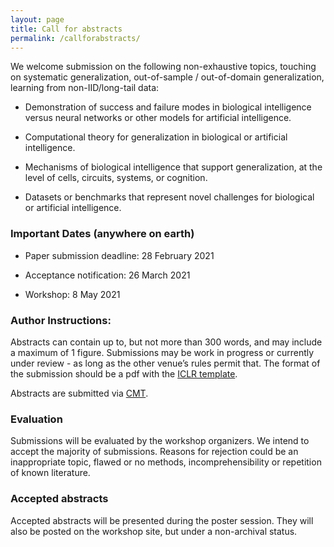 ```yaml
---
layout: page
title: Call for abstracts
permalink: /callforabstracts/
---
```


We welcome submission on the following non-exhaustive topics, touching on systematic generalization, out-of-sample / out-of-domain generalization, learning from non-IID/long-tail data:

* Demonstration of success and failure modes in biological intelligence versus neural networks or other models for artificial intelligence.

* Computational theory for generalization in biological or artificial intelligence.

* Mechanisms of biological intelligence that support generalization, at the level of cells, circuits, systems, or cognition. 

* Datasets or benchmarks that represent novel challenges for biological or artificial intelligence.


### Important Dates (anywhere on earth)

* Paper submission deadline:    28 February 2021

* Acceptance notification:    26 March 2021

* Workshop:            8 May 2021

### Author Instructions:

Abstracts can contain up to, but not more than 300 words, and may include a maximum of 1 figure. Submissions may be work in progress or currently under review - as long as the other venue’s rules permit that. 
The format of the submission should be a pdf with the [ICLR template](https://github.com/ICLR/Master-Template/raw/master/archive/iclr2021.zip).

Abstracts are submitted via [CMT](https://cmt3.research.microsoft.com/ICLRWoG2021/).

### Evaluation
Submissions will be evaluated by the workshop organizers. We intend to accept the majority of submissions. Reasons for rejection could be an inappropriate topic, flawed or no methods, incomprehensibility or repetition of known literature. 

### Accepted abstracts
Accepted abstracts will be presented during the poster session. They will also be posted on the workshop site, but under a non-archival status. 


